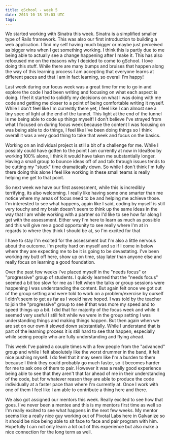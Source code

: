 ```yaml
---
title: gSchool - week 5
date: 2013-10-18 15:03 UTC
tags:
---
```


<p>We started working with Sinatra this week. Sinatra is a simplified smaller type of Rails framework. This was also our first introduction to building a web application. I find my self having much bigger or maybe just perceived as bigger wins when I get something working. I think this is partly due to me being able to actually see a change happening after I make it. This has also refocused me on the reasons why I decided to come to gSchool. I love doing this stuff. While there are many bumps and bruises that happen along the way of this learning process I am accepting that everyone learns at different paces and that I am in fact learning, so overall I'm happy!</p>
<p>Last week during our focus week was a great time for me to go in and explore the code I had been writing and focusing on what each aspect is doing. I feel it started to solidify my decisions on what I was doing with me code and getting me closer to a point of being comfortable writing it myself. While I don't feel like I'm currently there yet, I feel like I can almost see a tiny spec of light at the end of the tunnel. This light at the end of the tunnel is me being able to code up things myself! I don't believe I've strayed from what I focused on during focus week because the content I was focusing on was being able to do things, I feel like I've been doing things so I think overall it was a very good thing to take that week and focus on the basics.</p>
<p>Working on an individual project is still a bit of a challenge for me. While I possibly could have gotten to the point I am currently at now in IdeaBox by working 100% alone, I think it would have taken me substantially longer. Having a small group to bounce ideas off of and talk through issues tends to be cutting my "stuck" time dramatically down. So while I don't think I'm fully there doing this alone I feel like working in these small teams is really helping me get to that point.</p>
<p>So next week we have our first assessment, while this is incredibly terrifying, its also welcoming. I really like having some one smarter than me notice where my areas of focus need to be and helping me achieve those. I'm interested to see what happens, again like I said, coding by myself is still very touchy and my brain doesn't seem to think up the same ideas in the way that I am while working with a partner so I'd like to see how far along I get with the assessment. Either way I'm here to learn as much as possible and this will give me a good opportunity to see really where I'm at in regards to where they think I should be at, so I'm excited for that</p>
<p>I have to stay I'm excited for the assessment but I'm also a little nervous about the outcome. I'm pretty hard on myself and so if I come in below where they are expecting me to be it is going to be devastating. I've been working my butt off here, show up on time, stay later than anyone else and really focus on learning a good foundation.</p>
<p>Over the past few weeks I've placed myself in the "needs focus" or "progressive" group of students. I quickly learned that the "needs focus" seemed a bit too slow for me as I felt when the talks or group sessions were happening I was understanding the content. But again felt once we got out of the group setting and were told to work on a problem/exercise by ourself I didn't seem to get as far as I would have hoped. I was told by the teacher to join the "progressive" group to see if that was more my speed and to speed things up a bit. I did that for majority of the focus week and while it seemed very useful I still felt while we were in the group setting I was understanding things and making things happen. But then again when we are set on our own it slowed down substantially. While I understand that is part of the learning process it is still hard to see that happen, especially while seeing people who are fully understanding and flying ahead.</p>
<p>This week I've paired a couple times with a few people from the "advanced" group and while I felt absolutely like the worst drummer in the band, it felt nice pushing myself. I do feel that it may seem like I'm a burden to them because I think they could probably go much faster, so it becomes harder for me to ask one of them to pair. However it was a really good experience being able to see that they aren't that far ahead of me in their understanding of the code, but for whatever reason they are able to produce the code individually at a faster pace than where I'm currently at. Once I work with one of them I feel like I am able to contribute a thing here and there.</p>
<p>We also got assigned our mentors this week. Really excited to see how that goes. I've never been a mentee and this is my mentors first time as well so I'm really excited to see what happens in the next few weeks. My mentor seems like a really nice guy working out of Pivotal Labs here in Galvanize so it should be nice being able to sit face to face and pair program with him. Hopefully I can not only learn a lot out of this experience but also make a nice connection for the long term as well.</p>
